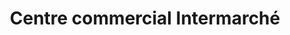 ---
title: "Centre commercial Intermarché"
url: /mellac/centre-commercial-intermarche/
shop: centre commercial
---